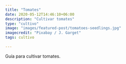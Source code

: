 ```yaml
---
title: "Tomates"
date: 2020-05-12T14:46:10+06:00
description: "Cultivar tomates"
type: "cultivo"
image: "images/featured-post/tomatoes-seedlings.jpg"
imagecredit: "Pixabay / J. Garget"
tags: cultivo
  
---
```

Guía para cultivar tomates.
